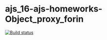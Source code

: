 # ajs_16-ajs-homeworks-Object_proxy_forin
[![Build status](https://ci.appveyor.com/api/projects/status/er9fpwxgcljk07i5?svg=true)](https://ci.appveyor.com/project/AllaKru/ajs-16-ajs-homeworks-object-proxy-forin-qm4jg)
